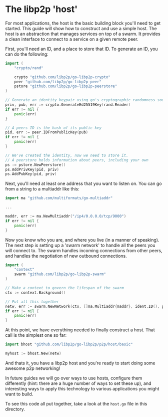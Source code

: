 # The libp2p 'host'

For most applications, the host is the basic building block you'll need to get
started. This guide will show how to construct and use a simple host.
The host is an abstraction that manages services on top of a swarm. It provides
a clean interface to connect to a service on a given remote peer.

First, you'll need an ID, and a place to store that ID. To generate an
ID, you can do the following:
```go
import (
	"crypto/rand"

	crypto "github.com/libp2p/go-libp2p-crypto"
	peer "github.com/libp2p/go-libp2p-peer"
	pstore "github.com/libp2p/go-libp2p-peerstore"
)

// Generate an identity keypair using go's cryptographic randomness source
priv, pub, err := crypto.GenerateEd25519Key(rand.Reader)
if err != nil {
	panic(err)
}

// A peers ID is the hash of its public key
pid, err := peer.IDFromPublicKey(pub)
if err != nil {
	panic(err)
}

// We've created the identity, now we need to store it.
// A peerstore holds information about peers, including your own
ps := pstore.NewPeerstore()
ps.AddPrivKey(pid, priv)
ps.AddPubKey(pid, priv)
```

Next, you'll need at least one address that you want to listen on. You can go
from a string to a multiaddr like this:
```go
import ma "github.com/multiformats/go-multiaddr"

...

maddr, err := ma.NewMultiaddr("/ip4/0.0.0.0/tcp/9000")
if err != nil {
	panic(err)
}
```

Now you know who you are, and where you live (in a manner of speaking). The
next step is setting up a 'swarm network' to handle all the peers you will
connect to. The swarm handles incoming connections from other peers, and
handles the negotiation of new outbound connections.
```go
import (
	"context"
	swarm "github.com/libp2p/go-libp2p-swarm"
)

// Make a context to govern the lifespan of the swarm
ctx := context.Background()

// Put all this together
netw, err := swarm.NewNetwork(ctx, []ma.Multiaddr{maddr}, ident.ID(), ps, nil)
if err != nil {
	panic(err)
}
```

At this point, we have everything needed to finally construct a host. That call
is the simplest one so far:
```go
import bhost "github.com/libp2p/go-libp2p/p2p/host/basic"

myhost := bhost.New(netw)
```

And thats it, you have a libp2p host and you're ready to start doing some
awesome p2p networking!

In future guides we will go over ways to use hosts, configure them differently
(hint: there are a huge number of ways to set these up), and interesting ways
to apply this technology to various applications you might want to build.

To see this code all put together, take a look at the `host.go` file in this
directory.

